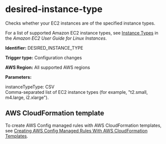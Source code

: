 # desired\-instance\-type<a name="desired-instance-type"></a>

Checks whether your EC2 instances are of the specified instance types\.

For a list of supported Amazon EC2 instance types, see [Instance Types](https://docs.aws.amazon.com/AWSEC2/latest/UserGuide/instance-types.html) in the *Amazon EC2 User Guide for Linux Instances*\.

**Identifier:** DESIRED\_INSTANCE\_TYPE

**Trigger type:** Configuration changes

**AWS Region:** All supported AWS regions

**Parameters:**

instanceTypeType: CSV  
 Comma\-separated list of EC2 instance types \(for example, "t2\.small, m4\.large, i2\.xlarge"\)\.

## AWS CloudFormation template<a name="w29aac11c33c17b7d105c17"></a>

To create AWS Config managed rules with AWS CloudFormation templates, see [Creating AWS Config Managed Rules With AWS CloudFormation Templates](aws-config-managed-rules-cloudformation-templates.md)\.